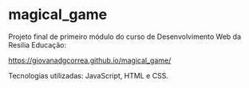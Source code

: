 # magical_game

Projeto final de primeiro módulo do curso de Desenvolvimento Web da Resilia Educação:

https://giovanadgcorrea.github.io/magical_game/

Tecnologias utilizadas: JavaScript, HTML e CSS.
